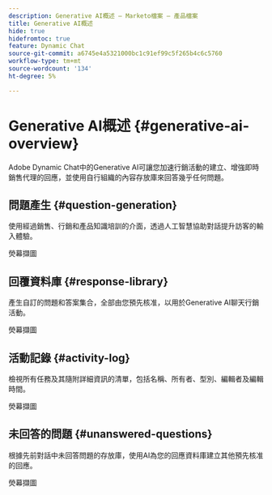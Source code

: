```yaml
---
description: Generative AI概述 — Marketo檔案 — 產品檔案
title: Generative AI概述
hide: true
hidefromtoc: true
feature: Dynamic Chat
source-git-commit: a6745e4a5321000bc1c91ef99c5f265b4c6c5760
workflow-type: tm+mt
source-wordcount: '134'
ht-degree: 5%

---
```


# Generative AI概述 {#generative-ai-overview}

Adobe Dynamic Chat中的Generative AI可讓您加速行銷活動的建立、增強即時銷售代理的回應，並使用自行組織的內容存放庫來回答幾乎任何問題。

## 問題產生 {#question-generation}

使用經過銷售、行銷和產品知識培訓的介面，透過人工智慧協助對話提升訪客的輸入體驗。

熒幕擷圖

## 回覆資料庫 {#response-library}

產生自訂的問題和答案集合，全部由您預先核准，以用於Generative AI聊天行銷活動。

熒幕擷圖

## 活動記錄 {#activity-log}

檢視所有任務及其隨附詳細資訊的清單，包括名稱、所有者、型別、編輯者及編輯時間。

熒幕擷圖

## 未回答的問題 {#unanswered-questions}

根據先前對話中未回答問題的存放庫，使用AI為您的回應資料庫建立其他預先核准的回應。

熒幕擷圖
